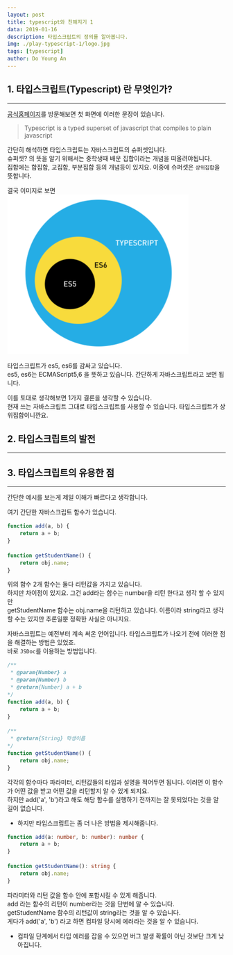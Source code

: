 ```yaml
---
layout: post
title: typescript와 친해지기 1
data: 2019-01-16
description: 타입스크립트의 정의를 알아봅니다.
img: ./play-typescript-1/logo.jpg
tags: [typescript]
author: Do Young An
---
```


## 1. 타입스크립트(Typescript) 란 무엇인가?
---
[공식홈페이지](https://www.typescriptlang.org/)를 방문해보면 첫 화면에 이러한 문장이 있습니다.  

>Typescript is a typed superset of javascript that compiles to plain javascript

간단히 해석하면 타입스크립트는 자바스크립트의 슈퍼셋입니다.  
슈퍼셋? 의 뜻을 알기 위해서는 중학생때 배운 집합이라는 개념을 떠올려야됩니다.  
집합에는 합집합, 교집합, 부분집합 등의 개념등이 있지요. 이중에 슈퍼셋은 `상위집합`을 뜻합니다.

결국 이미지로 보면  
<img src="./../assets/img/play-typescript-1/superset.png" />

타입스크립트가 es5, es6를 감싸고 있습니다.  
es5, es6는 ECMAScript5,6 을 뜻하고 있습니다. 간단하게 자바스크립트라고 보면 됩니다.  

이를 토대로 생각해보면 1가지 결론을 생각할 수 있습니다.  
현재 쓰는 자바스크립트 그대로 타입스크립트를 사용할 수 있습니다. 타입스크립트가 상위집합이니깐요.  

## 2. 타입스크립트의 발전
---

## 3. 타입스크립트의 유용한 점
---
간단한 예시를 보는게 제일 이해가 빠르다고 생각합니다.  

여기 간단한 자바스크립트 함수가 있습니다.

``` javascript
function add(a, b) {
    return a + b;
}

function getStudentName() {
    return obj.name;
}
```

위의 함수 2개 함수는 둘다 리턴값을 가지고 있습니다.  
하지만 차이점이 있지요. 그건 add라는 함수는 number을 리턴 한다고 생각 할 수 있지만  
getStudentName 함수는 obj.name을 리턴하고 있습니다. 이름이라 string라고 생각할 수는 있지만 추론일뿐 정확한 사실은 아니지요.

자바스크립트는 예전부터 계속 써온 언어입니다. 타입스크립트가 나오기 전에 이러한 점을 해결하는 방법은 있었죠.  
바로 `JSDoc`를 이용하는 방법입니다.  

``` javascript
/**
 * @param{Number} a
 * @param{Number} b
 * @return{Number} a + b
*/
function add(a, b) {
    return a + b;
}

/**
 * @return{String} 학생이름
*/
function getStudentName() {
    return obj.name;
}
```

각각의 함수마다 파라미터, 리턴값들의 타입과 설명을 적어두면 됩니다.  이러면 이 함수가 어떤 값을 받고 어떤 값을 리턴할지 알 수 있게 되지요.  
하지만 add('a', 'b')라고 해도 해당 함수를 실행하기 전까지는 잘 못되었다는 것을 알 길이 없습니다.

- 하지만 타입스크립트는 좀 더 나은 방법을 제시해줍니다.

``` typescript
function add(a: number, b: number): number {
    return a + b;
}

function getStudentName(): string {
    return obj.name;
}
```

파라미터와 리턴 값을 함수 안에 포함시킬 수 있게 해줍니다.  
add 라는 함수의 리턴이 number라는 것을 단번에 알 수 있습니다.  
getStudentName 함수의 리턴값이 string라는 것을 알 수 있습니다.  
게다가 add('a', 'b') 라고 하면 컴파일 당시에 에러라는 것을 알 수 있습니다.  

- 컴파일 단계에서 타입 에러를 잡을 수 있으면 버그 발생 확률이 아닌 것보단 크게 낮아집니다.